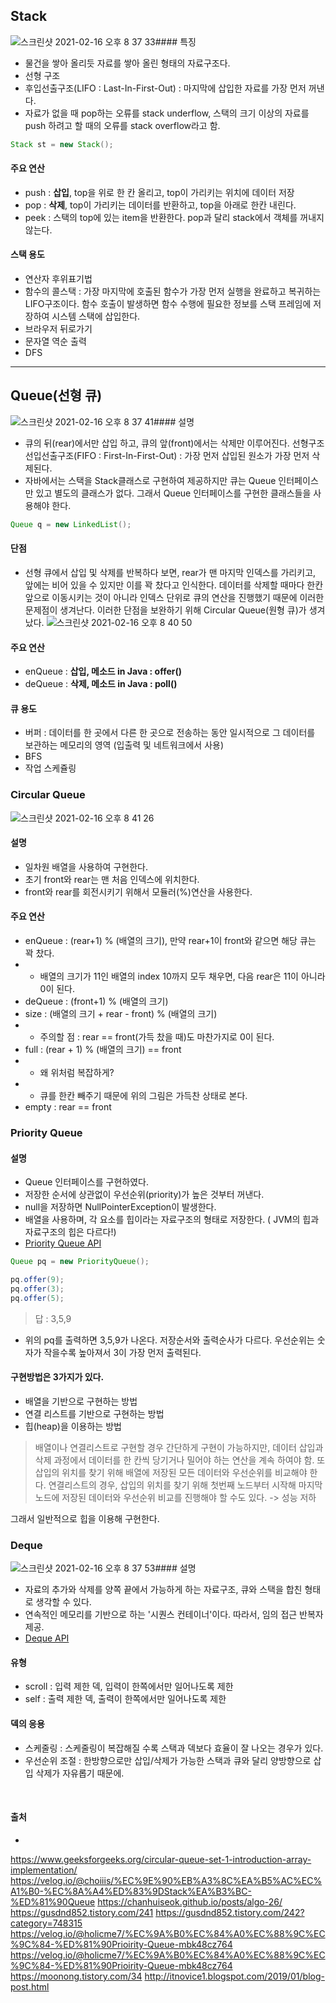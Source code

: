 ## Stack
![스크린샷 2021-02-16 오후 8 37 33](https://user-images.githubusercontent.com/29567741/108058051-cc4dfb00-7096-11eb-9552-ddb9b9683fa9.png)#### 특징
- 물건을 쌓아 올리듯 자료를 쌓아 올린 형태의 자료구조다.
- 선형 구조
- 후입선출구조(LIFO : Last-In-First-Out) : 마지막에 삽입한 자료를 가장 먼저 꺼낸다.
- 자료가 없을 때 pop하는 오류를 stack underflow, 스택의 크기 이상의 자료를 push 하려고 할 때의 오류를 stack overflow라고 함.
```java
Stack st = new Stack();
```
#### 주요 연산 
- push : **삽입**, top을 위로 한 칸 올리고, top이 가리키는 위치에 데이터 저장
- pop : **삭제**, top이 가리키는 데이터를 반환하고, top을 아래로 한칸 내린다.
- peek : 스택의 top에 있는 item을 반환한다. pop과 달리 stack에서 객체를 꺼내지 않는다.

#### 스택 용도
- 연산자 후위표기법
- 함수의 콜스택 : 가장 마지막에 호출된 함수가 가장 먼저 실행을 완료하고 복귀하는 LIFO구조이다. 함수 호출이 발생하면 함수 수행에 필요한 정보를 스택 프레임에 저장하여 시스템 스택에 삽입한다.
- 브라우저 뒤로가기
- 문자열 역순 출력
- DFS

---

## Queue(선형 큐)
![스크린샷 2021-02-16 오후 8 37 41](https://user-images.githubusercontent.com/29567741/108058061-d1ab4580-7096-11eb-815c-ce9cbe245a26.png)#### 설명
- 큐의 뒤(rear)에서만 삽입 하고, 큐의 앞(front)에서는 삭제만 이루어진다.
선형구조
선입선출구조(FIFO : First-In-First-Out) : 가장 먼저 삽입된 원소가 가장 먼저 삭제된다.
- 자바에서는 스택을 Stack클래스로 구현하여 제공하지만 큐는 Queue 인터페이스만 있고 별도의 클래스가 없다. 그래서 Queue 인터페이스를 구현한 클래스들을 사용해야 한다.
```java
Queue q = new LinkedList();
```
#### 단점
- 선형 큐에서 삽입 및 삭제를 반복하다 보면, rear가 맨 마지막 인덱스를 가리키고, 앞에는 비어 있을 수 있지만 이를 꽉 찼다고 인식한다. 데이터를 삭제할 때마다 한칸 앞으로 이동시키는 것이 아니라 인덱스 단위로 큐의 연산을 진행했기 때문에 이러한 문제점이 생겨난다. 이러한 단점을 보완하기 위해 Circular Queue(원형 큐)가 생겨났다.
![스크린샷 2021-02-16 오후 8 40 50](https://user-images.githubusercontent.com/29567741/108058349-42eaf880-7097-11eb-86f2-f1672d60b888.png)

#### 주요 연산
- enQueue : **삽입, 메소드 in Java : offer()**
- deQueue : **삭제, 메소드 in Java : poll()**

#### 큐 용도
- 버퍼 : 데이터를 한 곳에서 다른 한 곳으로 전송하는 동안 일시적으로 그 데이터를 보관하는 메모리의 영역 (입출력 및 네트워크에서 사용)
- BFS
- 작업 스케쥴링


### Circular Queue
![스크린샷 2021-02-16 오후 8 41 26](https://user-images.githubusercontent.com/29567741/108058409-58602280-7097-11eb-9164-e2b4a8f49542.png)
#### 설명
- 일차원 배열을 사용하여 구현한다.
- 초기 front와 rear는 맨 처음 인덱스에 위치한다.
- front와 rear를 회전시키기 위해서 모듈러(%)연산을 사용한다.

#### 주요 연산
- enQueue : (rear+1) % (배열의 크기), 만약 rear+1이 front와 같으면 해당 큐는 꽉 찼다.
- - 배열의 크기가 11인 배열의 index 10까지 모두 채우면, 다음 rear은 11이 아니라 0이 된다.
- deQueue : (front+1) % (배열의 크기)
- size : (배열의 크기 + rear - front) % (배열의 크기)
- - 주의할 점 : rear == front(가득 찼을 때)도 마찬가지로 0이 된다.
- full : (rear + 1) % (배열의 크기) == front
- - 왜 위처럼 복잡하게?
- - 큐를 한칸 빼주기 때문에 위의 그림은 가득찬 상태로 본다.
- empty : rear == front


### Priority Queue
#### 설명
- Queue 인터페이스를 구현하였다.
- 저장한 순서에 상관없이 우선순위(priority)가 높은 것부터 꺼낸다.
- null을 저장하면 NullPointerException이 발생한다.
- 배열을 사용하며, 각 요소를 힙이라는 자료구조의 형태로 저장한다. ( JVM의 힙과 자료구조의 힙은 다르다!)
- [Priority Queue API](https://docs.oracle.com/javase/8/docs/api/java/util/PriorityQueue.html)
```java
Queue pq = new PriorityQueue();

pq.offer(9);
pq.offer(3);
pq.offer(5);
```
> 답 : 3,5,9

- 위의 pq를 출력하면 3,5,9가 나온다. 저장순서와 출력순사가 다르다. 우선순위는 숫자가 작을수록 높아져서 3이 가장 먼저 출력된다.

#### 구현방법은 3가지가 있다.
- 배열을 기반으로 구현하는 방법
- 연결 리스트를 기반으로 구현하는 방법
- 힙(heap)을 이용하는 방법

> 배열이나 연결리스트로 구현할 경우 간단하게 구현이 가능하지만, 데이터 삽입과 삭제 과정에서 데이터를 한 칸씩 당기거나 밀어야 하는 연산을 계속 하여야 함.
또 삽입의 위치를 찾기 위해 배열에 저장된 모든 데이터와 우선순위를 비교해야 한다.
연결리스트의 경우, 삽입의 위치를 찾기 위해 첫번째 노드부터 시작해 마지막 노드에 저장된 데이터와 우선순위 비교를 진행해야 할 수도 있다. -> 성능 저하

그래서 일반적으로 힙을 이용해 구현한다.


### Deque
![스크린샷 2021-02-16 오후 8 37 53](https://user-images.githubusercontent.com/29567741/108058076-d8d25380-7096-11eb-8f3c-b06efa825e66.png)#### 설명
-  자료의 추가와 삭제를 양쪽 끝에서 가능하게 하는 자료구조, 큐와 스택을 합친 형태로 생각할 수 있다.
- 연속적인 메모리를 기반으로 하는 '시퀀스 컨테이너'이다. 따라서, 임의 접근 반복자 제공.
- [Deque API](https://docs.oracle.com/javase/8/docs/api/java/util/Deque.html)

#### 유형
- scroll : 입력 제한 덱, 입력이 한쪽에서만 일어나도록 제한
- self : 출력 제한 덱, 출력이 한쪽에서만 일어나도록 제한

#### 덱의 응용
- 스케줄링 : 스케줄링이 복잡해질 수록 스택과 덱보다 효율이 잘 나오는 경우가 있다.
- 우선순위 조절 : 한방향으로만 삽입/삭제가 가능한 스택과 큐와 달리 양방향으로 삽입 삭제가 자유롭기 때문에.
<br>


#### 출처
- 
https://www.geeksforgeeks.org/circular-queue-set-1-introduction-array-implementation/
https://velog.io/@choiiis/%EC%9E%90%EB%A3%8C%EA%B5%AC%EC%A1%B0-%EC%8A%A4%ED%83%9DStack%EA%B3%BC-%ED%81%90Queue
https://chanhuiseok.github.io/posts/algo-26/
https://gusdnd852.tistory.com/241
https://gusdnd852.tistory.com/242?category=748315
https://velog.io/@holicme7/%EC%9A%B0%EC%84%A0%EC%88%9C%EC%9C%84-%ED%81%90Prioirity-Queue-mbk48cz764
https://velog.io/@holicme7/%EC%9A%B0%EC%84%A0%EC%88%9C%EC%9C%84-%ED%81%90Prioirity-Queue-mbk48cz764
https://moonong.tistory.com/34
http://itnovice1.blogspot.com/2019/01/blog-post.html

